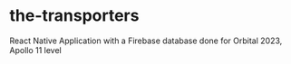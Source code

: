 # the-transporters
React Native Application with a Firebase database done for Orbital 2023, Apollo 11 level
